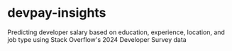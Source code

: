 # devpay-insights
Predicting developer salary based on education, experience, location, and job type using Stack Overflow's 2024 Developer Survey data
